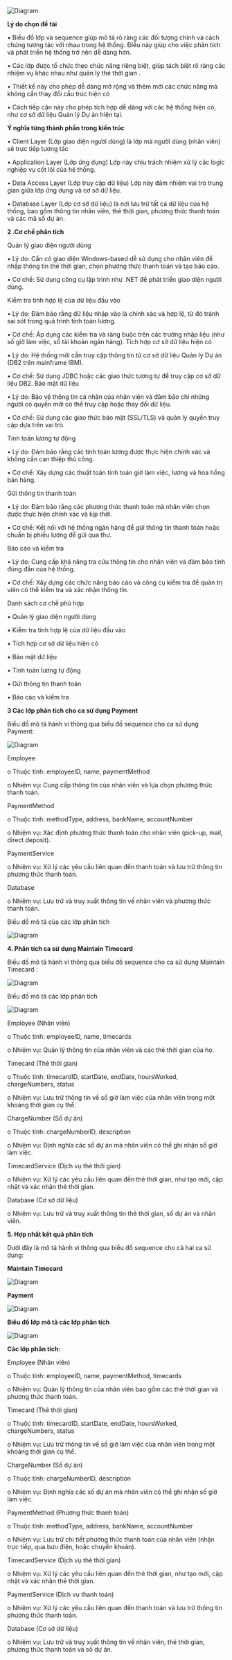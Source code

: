 ![Diagram](https://www.planttext.com/api/plantuml/png/V99D2i8m48NtESNWlbSGVxeH54JTYOinZX9DapADGX5Fvi8ZUGLR5RLnTFlovdsPbrpFbquHaCC-iqhbg7Uu8MZrhI4NO8WbSGkE2c0-Cnbfv1KCN21UewP5BO-np6fhKvrGxZaOj_dKJn-0RfvRep4OxsJAcBscegWY6fX8VdEcn0SJKr8C25rTJpGeLHfxQo7jnTkmtv8EqK4SkSI2vBpdOIDhXAwQlDy-xTt3f2uXITe_rXSwVhYbKiJg7tQXB2KIN-b2IHBqh_-R-i-kP3qQUTKiFzZJBVUlEkHMzM-_0G00__y30000)

**Lý do chọn đề tài**

• Biểu đồ lớp và sequence giúp mô tả rõ ràng các đối tượng chính và cách chúng tương tác với nhau trong hệ thống. Điều này giúp cho việc phân tích và phát triển hệ thống trở nên dễ dàng hơn.

• Các lớp được tổ chức theo chức năng riêng biệt, giúp tách biệt rõ ràng các nhiệm vụ khác nhau như quản lý thẻ thời gian .

• Thiết kế này cho phép dễ dàng mở rộng và thêm mới các chức năng mà không cần thay đổi cấu trúc hiện có

• Cách tiếp cận này cho phép tích hợp dễ dàng với các hệ thống hiện có, như cơ sở dữ liệu Quản lý Dự án hiện tại.

**Ý nghĩa từng thành phần trong kiến trúc**

•  Client Layer (Lớp giao diện người dùng) là lớp mà người dùng (nhân viên) sẽ trực tiếp tương tác

•  Application Layer (Lớp ứng dụng) Lớp này chịu trách nhiệm xử lý các logic nghiệp vụ cốt lõi của hệ thống.

•  Data Access Layer (Lớp truy cập dữ liệu)  Lớp này đảm nhiệm vai trò trung gian giữa lớp ứng dụng và cơ sở dữ liệu.

•  Database Layer (Lớp cơ sở dữ liệu) là nơi lưu trữ tất cả dữ liệu của hệ thống, bao gồm thông tin nhân viên, thẻ thời gian, phương thức thanh toán và các mã số dự án. 


**2 .Cơ chế phân tích**

Quản lý giao diện người dùng

•	Lý do: Cần có giao diện Windows-based dễ sử dụng cho nhân viên để nhập thông tin thẻ thời gian, chọn phương thức thanh toán và tạo báo cáo.

•	Cơ chế: Sử dụng công cụ lập trình như .NET để phát triển giao diện người dùng.

Kiểm tra tính hợp lệ của dữ liệu đầu vào

•	Lý do: Đảm bảo rằng dữ liệu nhập vào là chính xác và hợp lệ, từ đó tránh sai sót trong quá trình tính toán lương.

•	Cơ chế: Áp dụng các kiểm tra và ràng buộc trên các trường nhập liệu (như số giờ làm việc, số tài khoản ngân hàng).
Tích hợp cơ sở dữ liệu hiện có

•	Lý do: Hệ thống mới cần truy cập thông tin từ cơ sở dữ liệu Quản lý Dự án (DB2 trên mainframe IBM).

•	Cơ chế: Sử dụng JDBC hoặc các giao thức tương tự để truy cập cơ sở dữ liệu DB2.
Bảo mật dữ liệu

•	Lý do: Bảo vệ thông tin cá nhân của nhân viên và đảm bảo chỉ những người có quyền mới có thể truy cập hoặc thay đổi dữ liệu.

•	Cơ chế: Sử dụng các giao thức bảo mật (SSL/TLS) và quản lý quyền truy cập dựa trên vai trò.

Tính toán lương tự động

•	Lý do: Đảm bảo rằng các tính toán lương được thực hiện chính xác và không cần can thiệp thủ công.

•	Cơ chế: Xây dựng các thuật toán tính toán giờ làm việc, lương và hoa hồng bán hàng.

Gửi thông tin thanh toán

•	Lý do: Đảm bảo rằng các phương thức thanh toán mà nhân viên chọn được thực hiện chính xác và kịp thời.

•	Cơ chế: Kết nối với hệ thống ngân hàng để gửi thông tin thanh toán hoặc chuẩn bị phiếu lương để gửi qua thư.

Báo cáo và kiểm tra

•	Lý do: Cung cấp khả năng tra cứu thông tin cho nhân viên và đảm bảo tính đúng đắn của hệ thống.

•	Cơ chế: Xây dựng các chức năng báo cáo và công cụ kiểm tra để quản trị viên có thể kiểm tra và xác nhận thông tin.

Danh sách cơ chế phù hợp

•	Quản lý giao diện người dùng

•	Kiểm tra tính hợp lệ của dữ liệu đầu vào

•	Tích hợp cơ sở dữ liệu hiện có

•	Bảo mật dữ liệu

•	Tính toán lương tự động

•	Gửi thông tin thanh toán

•	Báo cáo và kiểm tra

**3 Các lớp phân tích cho ca sử dụng Payment**

Biểu đồ mô tả hành vi thông qua biểu đồ sequence cho ca sử dụng Payment: 

![Diagram](https://www.planttext.com/api/plantuml/png/R951RiCW44Ntd09bdmjuKKKENNXHoGhA0IRuMqKouCBOKiwMHOxKAnGdSQtMtY7cyUTzyNsx7n9JvC5rWWo7ADzTtuKh8FfyROtjoRFSrNHro8VACs9B1Zj9ITRL9gKHHpiZ-Y-YYEb2wJbKfH3pFhb_otc5rEXWMCuBFy2VeH5rzPZhGjOn6AIq0lG4gBAG9t2q6F7R94kt8JfY6xnGvHoauPjjvfaroPpmDI0jDWfCjaihwImrsWOhRj7MmyNPTT2YVUuROcpNcbOSWszjTF-0rpDno6McFnJY1m00__y30000)

Employee

o	Thuộc tính: employeeID, name, paymentMethod

o	Nhiệm vụ: Cung cấp thông tin của nhân viên và lựa chọn phương thức thanh toán.

PaymentMethod

o	Thuộc tính: methodType, address, bankName, accountNumber

o	Nhiệm vụ: Xác định phương thức thanh toán cho nhân viên (pick-up, mail, direct deposit).

PaymentService

o	Nhiệm vụ: Xử lý các yêu cầu liên quan đến thanh toán và lưu trữ thông tin phương thức thanh toán.

Database

o	Nhiệm vụ: Lưu trữ và truy xuất thông tin về nhân viên và phương thức thanh toán.


Biểu đồ mô tả của các lớp phân tích 

![Diagram](https://www.planttext.com/api/plantuml/png/X99BJiCm48RtFiKiGMekm09rqIwwe48g5vZO0qJ43pcJI17goRheaNe571FdOIgndDVtpp_sxNBTDeoUMrqBMMFJm5wxslP4y2q02g0nFEpW2Ih3CMbGKmXFx2lp4JCEUqs6NuW_hGgbrsKipcA4hzAZWex1M-yo92hbASoiaYMQh-CVTPJIjeQFhIx9pwLSzaI-g-IlCm3dhGpyrKeFizteTZDkbv2F0TxPQk5eXumbDWdgAVHHH-cA1_DkS-W0IVKur3g5JFSNcLkNsjCZ5SLpTklCwz0mYTsf_JkS38h9wGgv9QE6poF43m000F__0m00)

**4. Phân tích ca sử dụng Maintain Timecard**

Biểu đồ mô tả hành vi thông qua biểu đồ sequence cho ca sử dụng Maintain Timecard :

![Diagram](https://www.planttext.com/api/plantuml/png/R94nRiCm34LtdeB8tWjuA09N6RmLbNC0Lc9GeRPaKBGBdwr3ZzGhr4hg88sxyZz-FaZVdr_xh2GwzXsGqoHuw8SkpSmmBEFWma1HSTU6dXs9noOgouaSxv0ojit_c6MPmihOlumXfLVAbz3K0Ej5V7XS2Yiyb1FubaR9-97adJsqpJcq5JvBSfmpwYh4KMM6rXR0r1M-i4hWYT6D8aju9S7KQudbwBVvfQCOc927ZkOjid4z3fwKRpgkefOclkykVdSR62BwtnUvCNXAyHIan_5CmtuHBby4y0C00F__0m00)

Biểu đồ mô tả các lớp phân tích 

![Diagram](https://www.planttext.com/api/plantuml/png/Z5F1IiGm5BpdAt9KQ7z0bh9WFGZgPGNFQVhO3JPDUKaA8dwP1p_9Np19cpJTxOAdaddJUJFJzFVxPwyDGsDbHtZ7jAOFSkZK1m3z99IM5ERZOqtlgEXD07icmHqF1aL_38WH4ZZ3LZluIMYpUvs1YdoHMJb2it9yPQKSpDJCU7d_c3pqxJbqKXRrcy9tQ1typ8QT7nMqLhRfe0eSVc9uX1Sh6y3awpu3gxZIMBt4INvpwkmvbrpvRa5p58CHgjzGYiaFWAFWKxMKSWJdESvkbgQ3xAtJYRD0jqERqvVw0hsOAjdeebWNiTM3tpKgCUtHjf72NDkJg2cSMyOQfcCg11SUnl_dqcoyJBLmLjwkTB31TlRIJIxBQbcPRg57ynR8-LVoXAYnERpGp8Un5fBwMRsoTvVQ_tI4_0400F__0m00)

Employee (Nhân viên)

o	Thuộc tính: employeeID, name, timecards

o	Nhiệm vụ: Quản lý thông tin của nhân viên và các thẻ thời gian của họ.

Timecard (Thẻ thời gian)

o	Thuộc tính: timecardID, startDate, endDate, hoursWorked, chargeNumbers, status

o	Nhiệm vụ: Lưu trữ thông tin về số giờ làm việc của nhân viên trong một khoảng thời gian cụ thể.

ChargeNumber (Số dự án)

o	Thuộc tính: chargeNumberID, description

o	Nhiệm vụ: Định nghĩa các số dự án mà nhân viên có thể ghi nhận số giờ làm việc.

TimecardService (Dịch vụ thẻ thời gian)

o	Nhiệm vụ: Xử lý các yêu cầu liên quan đến thẻ thời gian, như tạo mới, cập nhật và xác nhận thẻ thời gian.

Database (Cơ sở dữ liệu)

o	Nhiệm vụ: Lưu trữ và truy xuất thông tin thẻ thời gian, số dự án và nhân viên.

**5. Hợp nhất kết quả phân tích**

Dưới đây là mô tả hành vi thông qua biểu đồ sequence cho cả hai ca sử dụng:

**Maintain Timecard**

![Diagram](https://www.planttext.com/api/plantuml/png/R94nRiCm34LtdOB8tWjuA09N6Rm5bNC0Lc9GeROaKBG3dor3ZzGhr4hg88spyZz-FaW_v-zj5cGP-awXbSYmwrCN9oALvh6tFc4GsBI-9ulie0b2V4HB6y0CRVCSCyIZNnZpdz4e-87v6kfQgUKYlBpEXHNioWduZ0DdE4N-8gVQvXAQ2lOSBUKCiWXH49vKQmgWwmhUITZJI607vZcyaKhNIucXuDRvjQCOQ9zJXzCQMRaUaaEXkuwRgC6H7hkBtyC6-03kxqNk3DvYE7hkORZGQZiBbozIlm000F__0m00)

**Payment**

![Diagram](https://www.planttext.com/api/plantuml/png/R951RiCW44Ntd09bdmjuKKKENNXHoGhA0IRuMqKouCBOKiwMHOxKAnGdSQtMtY7cyUTzyNsx7n9JvC5rWWo7ADzTtuKh8FfyROtjoRFSrNHro8VACs9B1Zj9ITRL9gKHHpiZ-Y-YYEb2wJbKfH3pFhb_otc5rEXWMCuBFy2VeH5rzPZhGjOn6AIq0lG4gBAG9t2q6F7R94kt8JfY6xnGvHoauPjjvfaroPpmDI0jDWfCjaihwImrsWOhRj7MmyNPTT2YVUuROcpNcbOSWszjTF-0rpDno6McFnG_0000__y30000)

**Biểu đồ lớp mô tả các lớp phân tích**

![Diagram](https://www.planttext.com/api/plantuml/png/Z5HBQiCm5Dpx55gsu5oW11DekWWqeP10rxByceZOaj7744fFraMFr2jKbYrPiXNeokZD-CsyURP-ltysKc6XT5DdfCPIefUchVaD07rc2AqGZCVT5ZqXofGjCjo0EHwLeEniAos-DS3K7jI5LmPw2y-MeMW318jA6lILIhK-ZOKY-yf6RLSQjTqhaRQrkyMgDz0_1fUicfSkN0lvpiKLUZzxtAvxA4TRhiiQ2iiX5opESD1D2SBxUWwAXPDKMau3UxyXTVGSjenyLo29eAsYd2KwHNcDhHfxEDtQMTQugWH86HTBpAw7nLem8LmpDJfSohh0Zo0wIeQT8qG4cAWSzZ1z0dQQHzF7OPQksogaJrkpz7pOH685UPn_AlvUg-Dqq96wRAYwf-EfyqpZsLh1YGalodi-OJv6x_9QjZPpu19BrrI0uK7t_yWaxfQ1JPnex3lntc4xA-utth4FdhBZy40YdSb43MFmjyHgLKoZHTNu2l2_TW-5Eyxcts1FyEvIe9TBWMupsMpxKTS45hjD47nZl_l8IrJrGXjpCVLNwny0003__mC0)

**Các lớp phân tích:**

Employee (Nhân viên)

o	Thuộc tính: employeeID, name, paymentMethod, timecards

o	Nhiệm vụ: Quản lý thông tin của nhân viên bao gồm các thẻ thời gian và phương thức thanh toán.

Timecard (Thẻ thời gian)

o	Thuộc tính: timecardID, startDate, endDate, hoursWorked, chargeNumbers, status

o	Nhiệm vụ: Lưu trữ thông tin về số giờ làm việc của nhân viên trong một khoảng thời gian cụ thể.

ChargeNumber (Số dự án)

o	Thuộc tính: chargeNumberID, description

o	Nhiệm vụ: Định nghĩa các số dự án mà nhân viên có thể ghi nhận số giờ làm việc.

PaymentMethod (Phương thức thanh toán)

o	Thuộc tính: methodType, address, bankName, accountNumber

o	Nhiệm vụ: Lưu trữ chi tiết phương thức thanh toán của nhân viên (nhận trực tiếp, qua bưu điện, hoặc chuyển khoản).

TimecardService (Dịch vụ thẻ thời gian)

o	Nhiệm vụ: Xử lý các yêu cầu liên quan đến thẻ thời gian, như tạo mới, cập nhật và xác nhận thẻ thời gian.

PaymentService (Dịch vụ thanh toán)

o	Nhiệm vụ: Xử lý các yêu cầu liên quan đến thanh toán và lưu trữ thông tin phương thức thanh toán.

Database (Cơ sở dữ liệu)

o	Nhiệm vụ: Lưu trữ và truy xuất thông tin về nhân viên, thẻ thời gian, phương thức thanh toán và số dự án.



